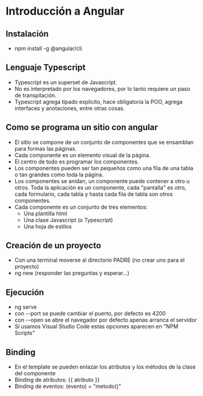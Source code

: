 # Introducción a Angular

## Instalación
* npm install -g @angular/cli

## Lenguaje Typescript
* Typescript es un superset de Javascript.
* No es interpretado por los navegadores, por lo tanto requiere un paso de transpilación.
* Typescript agrega tipado explicito, hace obligatoria la POO, agrega interfaces y anotaciones, entre otras cosas.

## Como se programa un sitio con angular

* El sitio se compone de un conjunto de componentes que se ensamblan para formas las páginas.
* Cada componente es un elemento visual de la página.
* El centro de todo es programar los componentes.
* Los componentes pueden ser tan pequeños como una fila de una tabla o tan grandes como toda la página.
* Los componentes se anidan, un componente puede contener a otro u otros. Toda la aplicación es un componente, cada "pantalla" es otro, cada formulario, cada tabla y hasta cada fila de tabla son otros componentes.
* Cada componente es un conjunto de tres elementos:
  * Una plantilla html
  * Una clase Javascript (o Typescript)
  * Una hoja de estilos

## Creación de un proyecto

* Con una terminal moverse al directorio PADRE (no crear uno para el proyecto)
* ng new (responder las preguntas y esperar...)


## Ejecución
* ng serve
* con --port se puede cambiar el puerto, por defecto es 4200
* con --open se abre el navegador por defecto apenas arranca el servidor
* Si usamos Visual Studio Code estas opciones aparecen en "NPM Scripts"

## Binding
* En el template se pueden enlazar los atributos y los métodos de la clase del componente
* Binding de atributos: {{ atributo }}
* Binding de eventos: (evento) = "metodo()"








